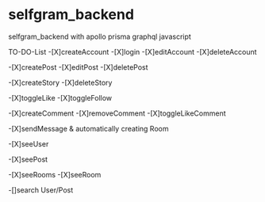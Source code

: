 # selfgram_backend
selfgram_backend with apollo prisma graphql javascript


TO-DO-List
-[X]createAccount
-[X]login
-[X]editAccount
-[X]deleteAccount

-[X]createPost
-[X]editPost
-[X]deletePost

-[X]createStory
-[X]deleteStory

-[X]toggleLike
-[X]toggleFollow

-[X]createComment
-[X]removeComment
-[X]toggleLikeComment

-[X]sendMessage & automatically creating Room

-[X]seeUser

-[X]seePost

-[X]seeRooms
-[X]seeRoom

-[]search User/Post